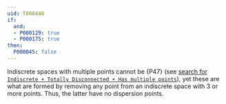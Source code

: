 ```yaml
---
uid: T000448
if:
  and:
  - P000129: true
  - P000175: true
then:
  P000045: false
---
```


Indiscrete spaces with multiple points cannot be {P47} (see [search for `Indiscrete + Totally Disconnected + Has multiple points`](https://topology.pi-base.org/spaces?q=Indiscrete+%2B+Totally+Disconnected+%2B+Has+multiple+points)), yet these are what are formed by removing any point from an indiscrete space with 3 or more points. Thus, the latter have no dispersion points.
